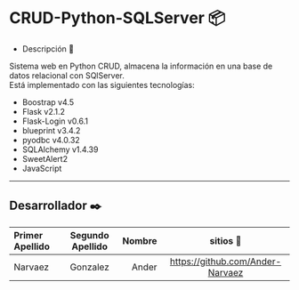 # CRUD-Python-SQLServer  📦

 * Descripción 📖  
 
  Sistema web en Python CRUD, almacena la información en una base de datos relacional con SQlServer.  
  Está implementado con las siguientes tecnologías:
  
  * Boostrap v4.5 
  * Flask v2.1.2
  * Flask-Login v0.6.1
  * blueprint v3.4.2
  * pyodbc v4.0.32
  * SQLAlchemy v1.4.39
  * SweetAlert2
  * JavaScript
 
 
  -----------------


Desarrollador  ✒️
------------------
| Primer Apellido | Segundo Apellido | Nombre | sitios 📌  |
| :-------- | :-------: | --------: | :-------: |
| Narvaez | Gonzalez | Ander | https://github.com/Ander-Narvaez |
